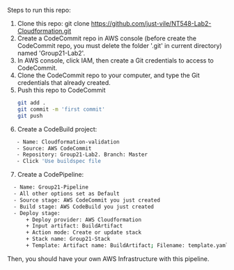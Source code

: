Steps to run this repo:
1. Clone this repo: git clone https://github.com/just-vile/NT548-Lab2-Cloudformation.git
2. Create a CodeCommit repo in AWS console (before create the CodeCommit repo, you must delete the folder '.git' in current directory) named 'Group21-Lab2'.
3. In AWS console, click IAM, then create a Git credentials to access to CodeCommit.
4. Clone the CodeCommit repo to your computer, and type the Git credentials that already created.
5. Push this repo to CodeCommit
   ```sh
   git add .
   git commit -m 'first commit'
   git push
   ```
6. Create a CodeBuild project:
```sh
   - Name: Cloudformation-validation
   - Source: AWS CodeCommit
   - Repository: Group21-Lab2. Branch: Master
   - Click 'Use buildspec file
```
7. Create a CodePipeline:
```sh
  - Name: Group21-Pipeline
  - All other options set as Default
  - Source stage: AWS CodeCommit you just created
  - Build stage: AWS CodeBuild you just created
  - Deploy stage:
      + Deploy provider: AWS Cloudformation
      + Input artifact: BuildArtifact
      + Action mode: Create or update stack
      + Stack name: Group21-Stack
      + Template: Artifact name: BuildArtifact; Filename: template.yaml
```
Then, you should have your own AWS Infrastructure with this pipeline.
